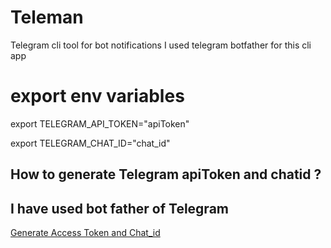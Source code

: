 # Teleman
Telegram cli tool for bot notifications
I used telegram botfather for this cli app


# export env variables


export TELEGRAM_API_TOKEN="apiToken"

export TELEGRAM_CHAT_ID="chat_id"


## How to generate Telegram apiToken and chatid ?
## I have used bot father of Telegram

[Generate Access Token and Chat_id](https://blog.r0b.re/automation/bash/2020/06/30/setup-telegram-notifications-for-your-shell.html)
